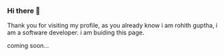 ### Hi there 👋
Thank you for visiting my profile, as you already know i am rohith guptha, i am a software developer. i am buiding this page.

coming soon...
